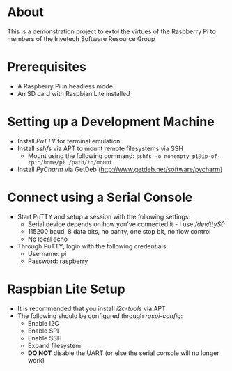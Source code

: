 # About

This is a demonstration project to extol the virtues of the Raspberry Pi
to members of the Invetech Software Resource Group

# Prerequisites

* A Raspberry Pi in headless mode
* An SD card with Raspbian Lite installed

# Setting up a Development Machine

* Install *PuTTY* for terminal emulation
* Install *sshfs* via APT to mount remote filesystems via SSH
  * Mount using the following command: `sshfs -o nonempty pi@ip-of-rpi:/home/pi /path/to/mount`
* Install *PyCharm* via GetDeb (http://www.getdeb.net/software/pycharm)

# Connect using a Serial Console

* Start PuTTY and setup a session with the following settings:
  * Serial device depends on how you've connected it - I use */dev/ttyS0*
  * 115200 baud, 8 data bits, no parity, one stop bit, no flow control
  * No local echo
* Through PuTTY, login with the following credentials:
  * Username: pi
  * Password: raspberry

# Raspbian Lite Setup

* It is recommended that you install *i2c-tools* via APT
* The following should be configured through *raspi-config*:
  * Enable I2C
  * Enable SPI
  * Enable SSH
  * Expand filesystem
  * **DO NOT** disable the UART (or else the serial console will no longer
   work)